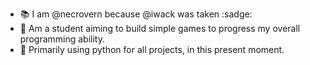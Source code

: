 - 📚 I am @necrovern because @iwack was taken :sadge:
- 🌱 Am a student aiming to build simple games to progress my overall programming ability.
- 🐍 Primarily using python for all projects, in this present moment.

<!---
necrovern/necrovern is a ✨ special ✨ repository because its `README.md` (this file) appears on your GitHub profile.
You can click the Preview link to take a look at your changes.
--->
